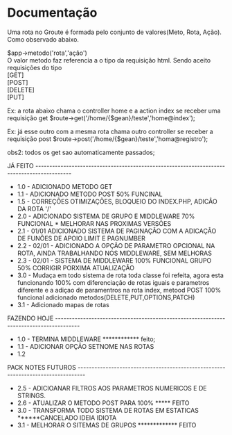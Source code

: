 
<h1>Documentação</h1>

<p> Uma rota no Groute é formada pelo conjunto de valores(Meto, Rota, Ação). Como observado abaixo.</p>

 $app->metodo('rota','ação')  <br>
<span> O valor metodo faz referencia a o tipo da requisição html. Sendo aceito requisições do tipo </span> <br>
[GET] <br>
[POST] <br>
[DELETE] <br>
[PUT] <br>
<p>Ex: a rota abaixo chama o controller home e a action index se receber uma requisição get
$route->get('/home/{$gean}/teste','home@index');</p>

<p>Ex: já esse outro com a mesma rota chama outro controller se receber a requisição post
$route->post('/home/{$gean}/teste','homa@registro');</p>



obs2: todos os get sao automaticamente passados;

JÁ FEITO -------------------------------------------------------------------------------------------

* 1.0 - ADICIONADO METODO GET
* 1.1 - ADICIONADO METODO POST 50% FUNCINAL
* 1.5 - CORREÇÕES OTIMIZAÇÕES, BLOQUEIO DO INDEX.PHP, ADICÃO DA ROTA '/'
* 2.0 - ADICIONADO SISTEMA DE GRUPO E MIDDLEWARE 70% FUNCIONAL * MELHORAR NAS PROXIMAS VERSÕES
* 2.1 - 01/01 ADICIONADO SISTEMA DE PAGINAÇÃO  COM A ADICAÇÃO DE FUNÕES DE APOIO LIMIT E PAGNUMBER
* 2.2 - 02/01 - ADICIONADO A OPÇÃO DE PARAMETRO  OPCIONAL NA ROTA, AINDA TRABALHANDO NOS MIDDLEWARE, SEM MELHORAS
* 2.3 - 02/01 - SISTEMA DE MIDDLEWARE 100% FUNCIONAL GRUPO 50% CORRIGIR PORXIMA ATUALIZAÇÃO
* 3.0 - Mudaça em todo sistema de rota toda classe foi refeita, agora esta funcionando 100% com 
        diferenciação de rotas iguais e parametros diferente e a adiçao de paramentros na rota index,
        metood POST 100% funcional adicionado metodos(DELETE,PUT,OPTIONS,PATCH)
* 3.1 - Adicionado mapas de rotas        

FAZENDO HOJE ---------------------------------------------------------------------------------------
* 1.0 - TERMINA MIDDLEWARE ************ feito;
* 1.1 - ADICIONAR OPÇÃO SETNOME NAS ROTAS
* 1.2 


PACK NOTES FUTUROS ---------------------------------------------------------------------------------
* 2.5 - ADICIOANAR FILTROS AOS PARAMETROS NUMERICOS E DE STRINGS.
* 2.6 - ATUALIZAR O METODO POST PARA 100% ***** FEITO
* 3.0 - TRANSFORMA TODO SISTEMA DE ROTAS EM ESTATICAS ******CANCELADO IDEIA IDIOTA
* 3.1 - MELHORAR O SITEMAS DE GRUPOS ************* FEITO
